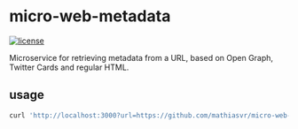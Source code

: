 # micro-web-metadata
[![license](https://img.shields.io/:license-MIT-blue.svg)](https://mvr.mit-license.org)

Microservice for retrieving metadata from a URL, based on Open Graph, Twitter Cards and regular HTML.

## usage
```bash
curl 'http://localhost:3000?url=https://github.com/mathiasvr/micro-web-metadata'
```
